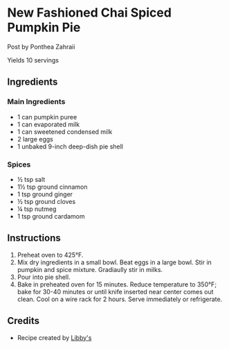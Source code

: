 # New Fashioned Chai Spiced Pumpkin Pie

Post by Ponthea Zahraii

Yields 10 servings

## Ingredients

### Main Ingredients

- 1 can pumpkin puree
- 1 can evaporated milk
- 1 can sweetened condensed milk
- 2 large eggs
- 1 unbaked 9-inch deep-dish pie shell

### Spices

- ½ tsp salt
- 1½ tsp ground cinnamon
- 1 tsp ground ginger
- ½ tsp ground cloves
- ¼ tsp nutmeg
- 1 tsp ground cardamom

## Instructions

1. Preheat oven to 425°F.
2. Mix dry ingredients in a small bowl. Beat eggs in a large bowl. Stir in pumpkin and spice mixture. Gradiaully stir in milks.
3. Pour into pie shell.
4. Bake in preheated oven for 15 minutes. Reduce temperature to 350°F; bake for 30-40 minutes or until knife inserted near center comes out clean. Cool on a wire rack for 2 hours. Serve immediately or refrigerate.

## Credits

- Recipe created by [Libby's](https://libbyspumpkin.com)

